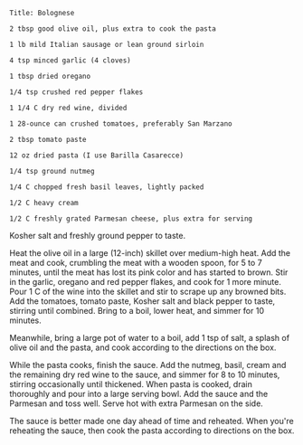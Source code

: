 ~~~ recipe-info
Title: Bolognese
~~~

~~~ recipe-ingredients
2 tbsp good olive oil, plus extra to cook the pasta

1 lb mild Italian sausage or lean ground sirloin

4 tsp minced garlic (4 cloves)

1 tbsp dried oregano

1/4 tsp crushed red pepper flakes

1 1/4 C dry red wine, divided

1 28-ounce can crushed tomatoes, preferably San Marzano

2 tbsp tomato paste

12 oz dried pasta (I use Barilla Casarecce)

1/4 tsp ground nutmeg

1/4 C chopped fresh basil leaves, lightly packed

1/2 C heavy cream

1/2 C freshly grated Parmesan cheese, plus extra for serving
~~~

Kosher salt and freshly ground pepper to taste.

Heat the olive oil in a large (12-inch) skillet over medium-high heat. Add the meat and cook,
crumbling the meat with a wooden spoon, for 5 to 7 minutes, until the meat has lost its pink color
and has started to brown. Stir in the garlic, oregano and red pepper flakes, and cook for 1 more
minute. Pour 1 C of the wine into the skillet and stir to scrape up any browned bits. Add the
tomatoes, tomato paste, Kosher salt and black pepper to taste, stirring until combined. Bring to a
boil, lower heat, and simmer for 10 minutes.

Meanwhile, bring a large pot of water to a boil, add 1 tsp of salt, a splash of olive oil and the
pasta, and cook according to the directions on the box.

While the pasta cooks, finish the sauce. Add the nutmeg, basil, cream and the remaining dry red wine
to the sauce, and simmer for 8 to 10 minutes, stirring occasionally until thickened. When pasta is
cooked, drain thoroughly and pour into a large serving bowl. Add the sauce and the Parmesan and toss
well. Serve hot with extra Parmesan on the side.

The sauce is better made one day ahead of time and reheated. When you're reheating the sauce, then
cook the pasta according to directions on the box.
